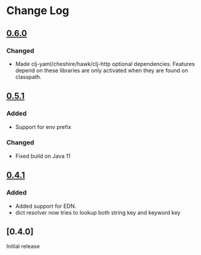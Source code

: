 # Change Log

## [0.6.0]

### Changed

- Made clj-yaml/cheshire/hawk/clj-http optional dependencies. Features
  depend on these libraries are only activated when they are found on classpath.

## [0.5.1]

### Added

- Support for env prefix

### Changed

- Fixed build on Java 11

## [0.4.1]

### Added

- Added support for EDN.
- dict resolver now tries to lookup both string key and keyword key

## [0.4.0]

Initial release

[0.6.0]: https://github.com/your-name/stavka/compare/0.5.1...0.6.0
[0.5.1]: https://github.com/your-name/stavka/compare/0.4.1...0.5.1
[0.4.1]: https://github.com/your-name/stavka/compare/0.4.0...0.4.1
